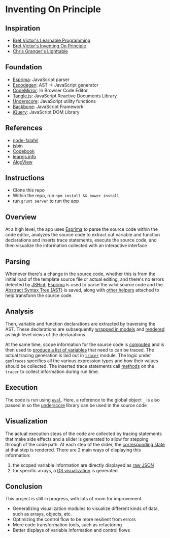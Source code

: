 # Inventing On Principle

## Inspiration
* [Bret Victor's Learnable Programming](http://worrydream.com/LearnableProgramming/)
* [Bret Victor's Inventing On Principle](http://worrydream.com/InventingOnPrinciple/)
* [Chris Granger's Lighttable](http://www.chris-granger.com/2012/04/12/light-table---a-new-ide-concept/)

## Foundation
* [Esprima][]: JavaScript parser
* [Escodegen](https://github.com/Constellation/escodegen): AST -> JavaScript generator
* [CodeMirror](http://codemirror.net/): In Browser Code Editor
* [Tangle.js](): JavaScript Reactive Documents Library
* [Underscore][_]: JavaScript utility functions
* [Backbone](http://backbonejs.org/): JavaScript Framework
* [jQuery](jquery.com): JavaScript DOM Library

## References
* [node-falafel](https://github.com/substack/node-falafel)
* [jsbin](https://github.com/remy/jsbin)
* [Codebook](http://danielhooper.tumblr.com/post/19313911658/codebook)
* [learnjs.info](https://github.com/zdwalter/learnjs)
* [AlgoView](https://github.com/nicroto/AlgoView)

## Instructions

* Clone this repo
* Within the repo, run `npm install && bower install`
* run `grunt server` to run the app

## Overview

At a high level, the app uses [Esprima][] to parse the source code within the code editor, analyzes the source code to extract out variable and function declarations and inserts trace statements, execute the source code, and then visualize the information collected with an interactive interface

## Parsing

Whenever there's a change in the source code, whether this is from the initial load of the template source file or actual editing, and there's no errors detected by [JSHint][], [Esprima][] is used to parse the valid source code and the [Abstract Syntax Tree (AST)][AST] is saved, along with [other helpers][] attached to help transform the source code.

## Analysis

Then, variable and function declarations are extracted by traversing the AST. These declarations are subsequently [wrapped in models][] and [rendered] as high level views of the declarations.

At the same time, scope information for the source code is [computed][] and is then used to [produce a list of variables][] that need to can be traced. The actual tracing generation is laid out in [`tracer`][] module. The logic under `genTraces` specifies all the various expression types and how their values should be collected. The inserted trace statements call [methods][] on the `tracer` to collect information during run time.

## Execution

The code is run using [`eval`][]. Here, a reference to the global object `_` is also passed in so the [underscore][_] library can be used in the source code

## Visualization

The actual execution steps of the code are collected by tracing statements that make side effects and a slider is generated to allow for stepping through of the code path. At each step of the slider, the [corresponding state][] at that step is rendered. There are 2 main ways of displaying this information:

1. the scoped variable information are directly displayed as [raw JSON][]
2. for specific arrays, a [D3 visualization][] is generated

## Conclusion

This project is still in progress, with lots of room for improvement

* Generalizing visualization modules to visualize different kinds of data, such as arrays, objects, etc.
* Optimizing the control flow to be more resilient from errors
* More code transformation tools, such as refactoring
* Better displays of variable information and control flows

<!-- Links -->

[Esprima]: http://esprima.org/
[JSHint]: http://jshint.com
[AST]: https://developer.mozilla.org/en-US/docs/SpiderMonkey/Parser_API
[other helpers]: https://github.com/yangsu/inventing-on-principle/blob/master/app/scripts/helpers/utils.coffee#L83-L137
[wrapped in models]: https://github.com/yangsu/inventing-on-principle/blob/master/app/scripts/models/application-model.coffee#L144-L162
[rendered]: https://github.com/yangsu/inventing-on-principle/blob/master/app/scripts/views/application-view.coffee#L121-L153
[computed]: https://github.com/yangsu/inventing-on-principle/blob/master/app/scripts/models/application-model.coffee#L164-L190
[produce a list of variables]: https://github.com/yangsu/inventing-on-principle/blob/master/app/scripts/models/application-model.coffee#L68-L113
[`tracer`]: https://github.com/yangsu/inventing-on-principle/blob/master/app/scripts/helpers/tracer.coffee#L20-L129
[methods]: https://github.com/yangsu/inventing-on-principle/blob/master/app/scripts/helpers/tracer.coffee#L135-L179
[`eval`]: https://github.com/yangsu/inventing-on-principle/blob/master/app/scripts/models/application-model.coffee#L126-L128
[_]: http://documentcloud.github.com/underscore/
[corresponding state]: https://github.com/yangsu/inventing-on-principle/blob/master/app/scripts/views/application-view.coffee#L209-L216
[raw JSON]: https://github.com/yangsu/inventing-on-principle/blob/master/app/scripts/views/application-view.coffee#L252-L259
[D3 visualization]: https://github.com/yangsu/inventing-on-principle/blob/master/app/scripts/script.coffee